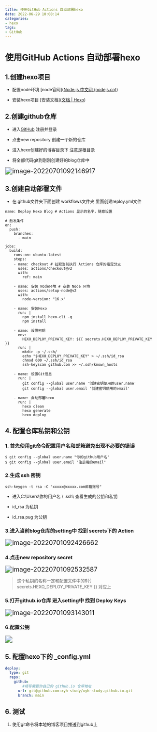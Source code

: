 ```yaml
---
title: 使用GitHub Actions 自动部署hexo
date: 2022-06-29 10:08:14
categories:
- hexo
tags: 
- GitHub
---
```



# 使用GitHub Actions 自动部署hexo

##  1.创建hexo项目

- 配置node环境 [node官网]([Node.js 中文网 (nodejs.cn)](http://nodejs.cn/))

- 安装hexo项目 [安装文档]([文档 | Hexo](https://hexo.io/zh-cn/docs/))

## 2.创建github仓库

- 进入[GitHub]([GitHub](https://github.com/)) 注册并登录
- 点击new repository 创建一个新的仓库 

- 进入hexo创建好的博客目录下 注意是根目录
- 将全部代码git到刚刚创建好的blog仓库中

<img src="https://hexo-blog-repo.oss-cn-hangzhou.aliyuncs.com/blog-pic-repo/202207010921753.png" alt="image-20220701092146917" style="zoom:150%;" />

## 3.创建自动部署文件

- 在.github文件夹下面创建 workflows文件夹 里面创建reploy.yml文件

```
name: Deploy Hexo Blog # Actions 显示的名字，随意设置

# 触发条件
on:
  push:
    branches:
      - main

jobs:
  build:
    runs-on: ubuntu-latest
    steps:
    - name: checkout # 拉取当前执行 Actions 仓库的指定分支
      uses: actions/checkout@v2
      with:
        ref: main

    - name: 安装 Node环境 # 安装 Node 环境
      uses: actions/setup-node@v2
      with:
        node-version: "16.x"

    - name: 安装Hexo
      run: |
        npm install hexo-cli -g
        npm install

    - name: 设置密钥
      env:
        HEXO_DEPLOY_PRIVATE_KEY: ${{ secrets.HEXO_DEPLOY_PRIVATE_KEY }}  
      run: |
        mkdir -p ~/.ssh/
        echo "$HEXO_DEPLOY_PRIVATE_KEY" > ~/.ssh/id_rsa
        chmod 600 ~/.ssh/id_rsa
        ssh-keyscan github.com >> ~/.ssh/known_hosts

    - name: 设置Git信息
      run: |
        git config --global user.name '创建密钥使用的user.name'
        git config --global user.email '创建密钥使用的email'

    - name: 自动部署hexo
      run: |
        hexo clean
        hexo generate
        hexo deploy

```

## 4. 配置仓库私钥和公钥

### 1. 首先使用git命令配置用户名和邮箱避免出现不必要的错误

```
$ git config --global user.name "你的github用户名"
$ git config --global user.email "注册用的email"
```

### 2.生成 ssh 密钥

```
ssh-keygen -t rsa -C "xxxxx@xxxxx.com邮箱账号"  
```

- 进入C:\Users\你的用户名 \ .ssh\    查看生成的公钥和私钥

- id_rsa 为私钥
- id_rsa.pug 为公钥

### 3.进入当前blog仓库的setting中 找到 secrets下的 Action

<img src="https://hexo-blog-repo.oss-cn-hangzhou.aliyuncs.com/blog-pic-repo/202207010924869.png" alt="image-20220701092426662" style="zoom:150%;" />

### 4.点击new repository secret 

<img src="https://hexo-blog-repo.oss-cn-hangzhou.aliyuncs.com/blog-pic-repo/202207010925449.png" alt="image-20220701092532587" style="zoom:150%;" />

> 这个私钥的名称一定和配置文件中的${{ secrets.HEXO_DEPLOY_PRIVATE_KEY }} 对应上



### 5.打开github.io仓库 进入setting中 找到 Deploy Keys

<img src="https://hexo-blog-repo.oss-cn-hangzhou.aliyuncs.com/blog-pic-repo/202207010931541.png" alt="image-20220701093143011" style="zoom:150%;" />

### 6.配置公钥

<img src="https://hexo-blog-repo.oss-cn-hangzhou.aliyuncs.com/blog-pic-repo/202207010933905.png" style="zoom:150%;"/>

## 5. 配置hexo下的 _config.yml

```yml
deploy:
  type: git
  repo:
    github:
    	#填写需要你自己的 github.io 仓库地址 
      url: git@github.com:xyh-study/xyh-study.github.io.git
      branch: main
```



## 6. 测试

1. 使用git命令将本地的博客项目推送到github上











